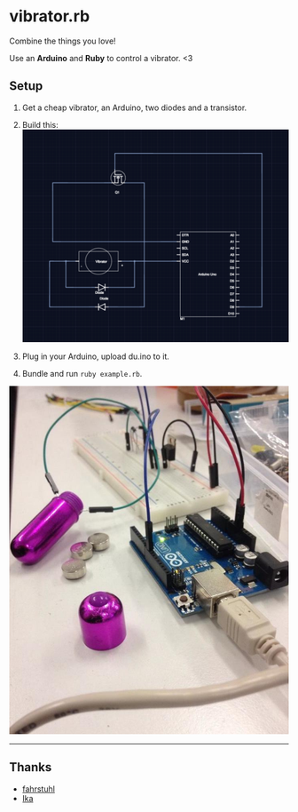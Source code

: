 vibrator.rb
===========

Combine the things you love! 

Use an **Arduino** and **Ruby** to control a vibrator. <3

## Setup

1. Get a cheap vibrator, an Arduino, two diodes and a transistor.

2. Build this: ![Schematic](https://raw.githubusercontent.com/rin/vibrator.rb/master/schematic.png)

3. Plug in your Arduino, upload du.ino to it.

4. Bundle and run ``ruby example.rb``.

![Arduino with Vibrator](https://raw.githubusercontent.com/rin/vibrator.rb/master/arduino-vibrator.jpg)

----
## Thanks
* [fahrstuhl](https://github.com/fahrstuhl)
* [Ika](https://github.com/IkarosKappler/)
